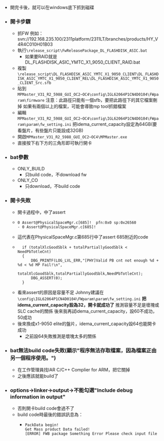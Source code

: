 - 開完卡後，就可以在windows底下抓到磁碟
- ### 開卡步驟
	- 抓FW
	  例如：svn://192.168.235.100/2311platform/2311LT/branches/products/HY_V4R4C010H01B03
	- 執行`\release_script\FwReleasePackage_DL_FLASHDISK_ASIC.bat`
		- 如果要RAID就是DL_FLASHDISK_ASIC_YMTC_X1_9050_CLIENT_RAID.bat
	- 複製`\release_script\DL_FLASHDISK_ASIC_YMTC_X1_9050_CLIENT\DL_FLASHDISK_ASIC_YMTC_X1_9050_CLIENT_REL\DL_FLASHDISK_ASIC_YMTC_X1_9050_CLIENT_Src.sfb`
	- 貼到`MPMaster_V31_R2_5988_GUI_OC2~OC4\config\IGL62064P1CN4D0104\FWparam\firmware`
	  注意：此路徑只能有一個sfb，要把此路徑下的其它檔案刪掉
	  如果有兩個以上的檔案，可能會導致mp tool抓錯檔案
	- 編輯`MPMaster_V31_R2_5988_GUI_OC2~OC4\config\IGL62064P1CN4D0104\FWparam\param\fw_setting.ini`
	  把idema_current_capacity設定為64GB(要看盤片，有些盤片只能設成32GB)
	- 開啟`MPMaster_V31_R2_5988_GUI_OC2~OC4\MPMaster.exe`
	- 直接按下右下方的三角形即可執行開卡
- ### bat參數
	- ONLY_BUILD
		- 只build code，不download fw
	- ONLY_CO
		- 只download，不build code
- ### 開卡失敗
	- 開卡過程中，中了assert
	- ```
	  0 Assert@PhysicalSpaceMgr.c[685]!  pfn:0x0 sp:0x26560
	  - 0 Assert@PhysicalSpaceMgr.c[685]!
	  ```
	- 這代表在PhysicalSpaceMgr.c第685行中了assert
	  685附近的code
	- ```
	    if (totalXlcGoodSblk + totalPartiallyGoodSblk < NeedPbTotleCnt)
	    {
	        DBG_PRINTF(LOG_LVL_ERR,"[PHY]Valid PB cnt not enough %d + %d < %d MP Fail!\n",
	                totalXlcGoodSblk,totalPartiallyGoodSblk,NeedPbTotleCnt);
	        DBG_ASSERT(0);
	    }
	  ```
	- 看來assert的原因是容量不足
	  Johnny建議在`\config\IGL62064P1CN4D0104\FWparam\param\fw_setting.ini`
	  **把idema_current_capacity設為32，開卡就成功了**
	  推測容量不足是壞塊或SLC cache的關係
	  後來我再試idema_current_capacity，設60不成功，50成功
	- 後來換成x1-9050 elite的盤片，idema_current_capacity設64也能開卡成功
		- 之前設64失敗推測是壞塊太多的關係
- ### bat無法build code失敗(顯示"程序無法存取檔案，因為檔案正由另一個程序使用。")
	- 在工作管理員找IAR C/C++ Complier for ARM，把它關掉
	- 之後應該就能build了
- ### options->linker->output->不能勾選"Include debug information in output"
	- 否則開卡build code會過不了
	- build code時最後的錯誤訊息為：
		- ```
		  PackData begin!
		  Get Mass product Data failed!
		  [ERROR] FWB package Something Error Please check input file
		  ```